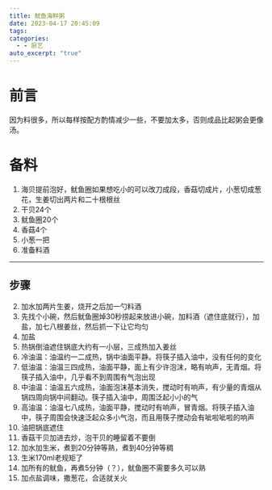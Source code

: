 ```yaml
---
title: 鱿鱼海鲜粥
date: 2023-04-17 20:45:09
tags: 
categories:
  - - 厨艺
auto_excerpt: "true"
---
```


# 前言


因为料很多，所以每样按配方酌情减少一些，不要加太多，否则成品比起粥会更像汤。


# 备料

  
1. 海贝提前泡好，鱿鱼圈如果想吃小的可以改刀成段，香菇切成片，小葱切成葱花，生姜切出两片和二十根根丝
1. 干贝24个
2. 鱿鱼圈20个
3. 香菇4个
4. 小葱一把
5. 准备料酒

---

  

## 步骤



2. 加水加两片生姜，烧开之后加一勺料酒
3. 先找个小碗，然后鱿鱼圈焯30秒捞起来放进小碗，加料酒（遮住底就行），加盐，加七八根姜丝，然后抓一下让它均匀
4. 加盐
4. 热锅倒油遮住锅底大约有一小层，三成热加入姜丝
1. 冷油温：油温约一二成热，锅中油面平静。将筷子插入油中，没有任何的变化
2. 低油温：油温三四成热，油面平静，面上有少许泡沫，略有响声，无青烟。将筷子插入油中，几乎看不到周围有气泡出现
3. 中油温：油温五六成热，油面泡沫基本消失，搅动时有响声，有少量的青烟从锅四周向锅中间翻动。筷子插入油中，周围泛起小小的气
4. 高油温：油温七八成热，油面平静，搅动时有响声，冒青烟。将筷子插入油中，筷子周围会快速泛起众多小气泡，而且用筷子搅动会有呲啦呲啦的响声
5. 油把锅底遮住
5. 香菇干贝加进去炒，泡干贝的睡留着不要倒
6. 加水加生米，煮到20分钟等熟，煮到40分钟等稠
1. 生米170ml老规矩了
2. 加所有的鱿鱼，再煮5分钟（？），鱿鱼圈不需要多久可以熟
3. 加点盐调味，撒葱花，合适就关火